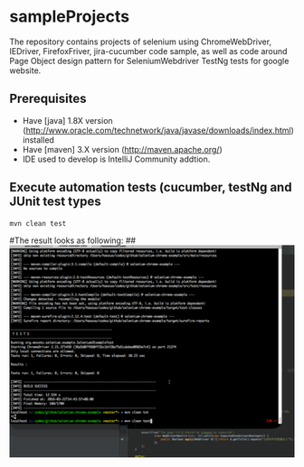 # sampleProjects
The repository contains projects of selenium using ChromeWebDriver, IEDriver, FirefoxFriver, jira-cucumber code sample,
as well as code around Page Object design pattern for SeleniumWebdriver TestNg tests for google website.



## Prerequisites ##
* Have [java] 1.8X version (http://www.oracle.com/technetwork/java/javase/downloads/index.html) installed
* Have [maven] 3.X version (http://maven.apache.org/)
* IDE used to develop is IntelliJ Community addtion.


## Execute automation tests (cucumber, testNg and JUnit test types ##
```bash
mvn clean test
```

#The result looks as following:
##![](./docs/img/autotests.gif)